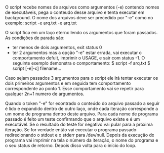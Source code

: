 O script recebe nomes de arquivos como argumentos (-e) contendo nomes de 
executáveis, pega o conteudo desse arquivo e tenta executar em background. O
nome dos arquivos deve ser precedido por "-e" como no exemplo:
        script -e arq.txt -e arq.txt
        
O script fica em um laço eterno lendo os argumentos que foram passados. As 
condições de parada são: 
+ ter menos de dois argumentos, exit status 0
+ ter 2 argumentos mas a opção "-e" estar errada, vai executar o comportamento
  defult, imprimir o USAGE, e sair com status -1. O seguinte exemplo demonstra o 
  comportamento:
        $ script -f arq.txt
        $ script [-e|-c] filename...

Caso sejam passados 3 argumentos para o script ele irá tentar executar os dois
primeiros argumentos e em seguida tem comportamento correspondente ao ponto 1.
Esse comportamento vai se repetir para qualquer 2n+1 numero de argumentos.

Quando o token "-e" for econtrado o conteúdo do arquivo passado a seguir é lido
e expandido dentro de outro laço, onde cada iteração corresponde a um nome de 
programa dentro deste arquivo. Para cada nome de programa passado é feito um
teste confirmando que o arquivo existe e é um executável. Se o resultado do 
teste for negativo vai pular para a próxima iteração. Se for verdade então vai
executar o programa passado redirecionando o stdout e o stderr para /dev/null.
Depois da execução do programa vai imprimir na tela o número da iteração, o nome 
do programa e o seu status de retorno. Depois disso volta para o início do loop.







